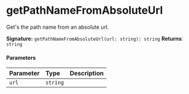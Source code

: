 # getPathNameFromAbsoluteUrl

Get's the path name from an absolute url. 


**Signature:** `getPathNameFromAbsoluteUrl(url: string): string`
**Returns**: `string`


#### Parameters


| Parameter	   | Type    | Description |
|:-------------|:---------------|:------------|
| `url`    | `string` |  |

